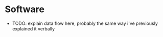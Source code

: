 # Software

- TODO: explain data flow here, probably the same way i've previously explained it verbally
